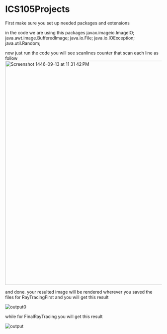 # ICS105Projects

First make sure you set up needed packages and extensions 

in the code we are using this packages 
 javax.imageio.ImageIO;
 java.awt.image.BufferedImage;
 java.io.File;
 java.io.IOException;
 java.util.Random;



now just run the code you will see 
scanlines counter that scan each line 
as follow 
<img width="719" alt="Screenshot 1446-09-13 at 11 31 42 PM" src="https://github.com/user-attachments/assets/ac3f2176-50d9-46dd-af09-3ff7f735af4f" />

and done. your resulted image will be rendered wherever you saved the files 
for RayTracingFirst
and you will get this result 

![output0](https://github.com/user-attachments/assets/743e6779-9a3e-4392-ae30-952764c1ce34)


while for FinalRayTracing you will get this result 


![output](https://github.com/user-attachments/assets/a29ee9c5-4f5d-4b70-abff-2cf9a744ab6f)












